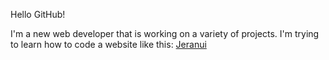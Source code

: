 Hello GitHub!

I'm a new web developer that is working on a variety of projects. I'm trying to learn how to code a website like this: <a href="https://jeranui.com">Jeranui</a>
